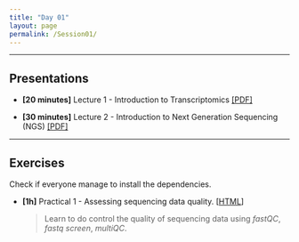 ```yaml
---
title: "Day 01"
layout: page
permalink: /Session01/
---
```


---

## Presentations

- **\[20 minutes\]** Lecture 1 - Introduction to Transcriptomics
[[PDF]](1_Transcriptomics.pdf)

- **\[30 minutes\]** Lecture 2 - Introduction to Next Generation Sequencing (NGS)
[[PDF]](2_NGS.pdf)

---

## Exercises

Check if everyone manage to install the dependencies.

-  **\[1h\]** Practical 1 - Assessing sequencing data quality.
    [[HTML](QC)]

    > Learn to do control the quality of sequencing data using *fastQC*, 
    *fastq screen*, *multiQC*.
